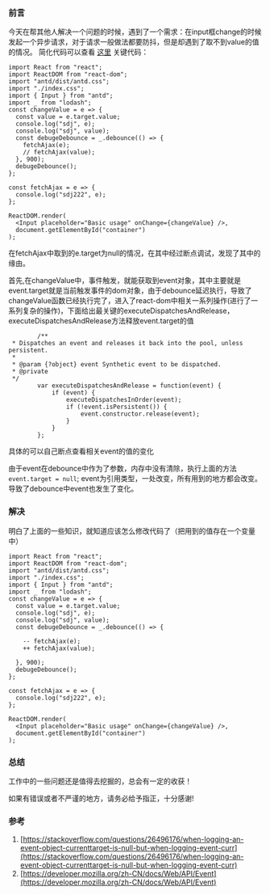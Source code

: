 ### 前言
今天在帮其他人解决一个问题的时候，遇到了一个需求：在input框change的时候发起一个异步请求，对于请求一般做法都要防抖，但是却遇到了取不到value的值的情况。
简化代码可以查看 [这里](https://codesandbox.io/s/zk7qyww5km)
关键代码：
```
import React from "react";
import ReactDOM from "react-dom";
import "antd/dist/antd.css";
import "./index.css";
import { Input } from "antd";
import _ from "lodash";
const changeValue = e => {
  const value = e.target.value;
  console.log("sdj", e);
  console.log("sdj", value);
  const debugeDebounce = _.debounce(() => {
    fetchAjax(e);
    // fetchAjax(value);
  }, 900);
  debugeDebounce();
};

const fetchAjax = e => {
  console.log("sdj222", e);
};

ReactDOM.render(
  <Input placeholder="Basic usage" onChange={changeValue} />,
  document.getElementById("container")
);

```

在fetchAjax中取到的e.target为null的情况，在其中经过断点调试，发现了其中的缘由。

首先,在changeValue中，事件触发，就能获取到event对象，其中主要就是event.target就是当前触发事件的dom对象，由于debounce延迟执行，导致了changeValue函数已经执行完了，进入了react-dom中相关一系列操作(进行了一系列复杂的操作)，下面给出最关键的executeDispatchesAndRelease，   executeDispatchesAndRelease方法释放event.target的值

```
        /**
 * Dispatches an event and releases it back into the pool, unless persistent.
 *
 * @param {?object} event Synthetic event to be dispatched.
 * @private
 */
        var executeDispatchesAndRelease = function(event) {
            if (event) {
                executeDispatchesInOrder(event);
                if (!event.isPersistent()) {
                    event.constructor.release(event);
                }
            }
        };
```
具体的可以自己断点查看相关event的值的变化


由于event在debounce中作为了参数，内存中没有清除，执行上面的方法 `event.target = null`;
event为引用类型，一处改变，所有用到的地方都会改变。导致了debounce中event也发生了变化。

### 解决
明白了上面的一些知识，就知道应该怎么修改代码了（把用到的值存在一个变量中）
```
import React from "react";
import ReactDOM from "react-dom";
import "antd/dist/antd.css";
import "./index.css";
import { Input } from "antd";
import _ from "lodash";
const changeValue = e => {
  const value = e.target.value;
  console.log("sdj", e);
  console.log("sdj", value);
  const debugeDebounce = _.debounce(() => {
  
    -- fetchAjax(e);
    ++ fetchAjax(value);
    
  }, 900);
  debugeDebounce();
};

const fetchAjax = e => {
  console.log("sdj222", e);
};

ReactDOM.render(
  <Input placeholder="Basic usage" onChange={changeValue} />,
  document.getElementById("container")
);

```
### 总结
工作中的一些问题还是值得去挖掘的，总会有一定的收获！

如果有错误或者不严谨的地方，请务必给予指正，十分感谢!
### 参考

1. [https://stackoverflow.com/questions/26496176/when-logging-an-event-object-currenttarget-is-null-but-when-logging-event-curr](https://stackoverflow.com/questions/26496176/when-logging-an-event-object-currenttarget-is-null-but-when-logging-event-curr)
2. [https://developer.mozilla.org/zh-CN/docs/Web/API/Event](https://developer.mozilla.org/zh-CN/docs/Web/API/Event)


